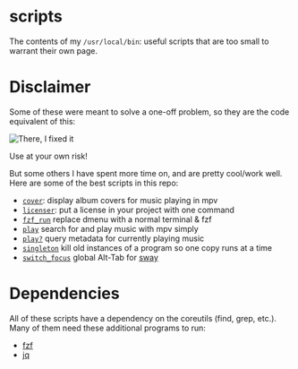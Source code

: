 # scripts

The contents of my `/usr/local/bin`: useful scripts that are too small to
warrant their own page.

# Disclaimer
Some of these were meant to solve a one-off problem, so they are the code
equivalent of this:

![There, I fixed it](https://www.banpei.net/files/tifi-mmmpringles.jpg)

Use at your own risk!

But some others I have spent more time on, and are pretty cool/work well. Here
are some of the best scripts in this repo:

 - [`cover`](cover): display album covers for music playing in mpv
 - [`licenser`](licenser): put a license in your project with one command
 - [`fzf_run`](fzf_run) replace dmenu with a normal terminal & fzf
 - [`play`](play) search for and play music with mpv simply
 - [`play?`](play?) query metadata for currently playing music
 - [`singleton`](singleton) kill old instances of a program so one copy runs at a time
 - [`switch_focus`](switch_focus) global Alt-Tab for [sway](https://swaywm.org)

# Dependencies

All of these scripts have a dependency on the coreutils (find, grep, etc.).
Many of them need these additional programs to run:

 - [fzf](https://github.com/junegunn/fzf)
 - [jq](https://stedolan.github.io/jq)

